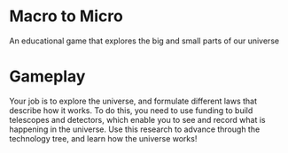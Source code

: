 # Macro to Micro
An educational game that explores the big and small parts of our universe

# Gameplay
Your job is to explore the universe, and formulate different laws that describe how it works. To do this, you need to use funding to build telescopes and detectors, which enable you to see and record what is happening in the universe. Use this research to advance through the technology tree, and learn how the universe works!
